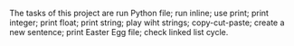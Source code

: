 The tasks of this project are run Python file; run inline; use print; print integer; print float; print string; play wiht strings; copy-cut-paste; create a new sentence; print Easter Egg file; check linked list cycle.
